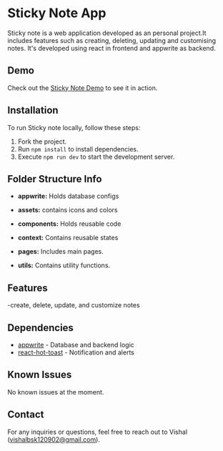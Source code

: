 # Sticky Note App

Sticky note is a web application developed as an personal project.It includes features such as creating, deleting, updating and customising notes. It's developed using react in frontend and appwrite as backend.

## Demo

Check out the [Sticky Note Demo](https://stickynote-cdpp.onrender.com) to see it in action.

## Installation

To run Sticky note locally, follow these steps:

1. Fork the project.
2. Run `npm install` to install dependencies.
3. Execute `npm run dev` to start the development server.

## Folder Structure Info

- **appwrite:** Holds database configs

- **assets:** contains icons and colors

- **components:** Holds reusable code

- **context:** Contains reusable states

- **pages:** Includes main pages.

- **utils:** Contains utility functions.

## Features

-create, delete, update, and customize notes

## Dependencies

- [appwrite](https://appwrite.io/) - Database and backend logic
- [react-hot-toast](https://react-hot-toast.com/) - Notification and alerts

## Known Issues

No known issues at the moment.

## Contact

For any inquiries or questions, feel free to reach out to Vishal (vishalbsk120902@gmail.com).
